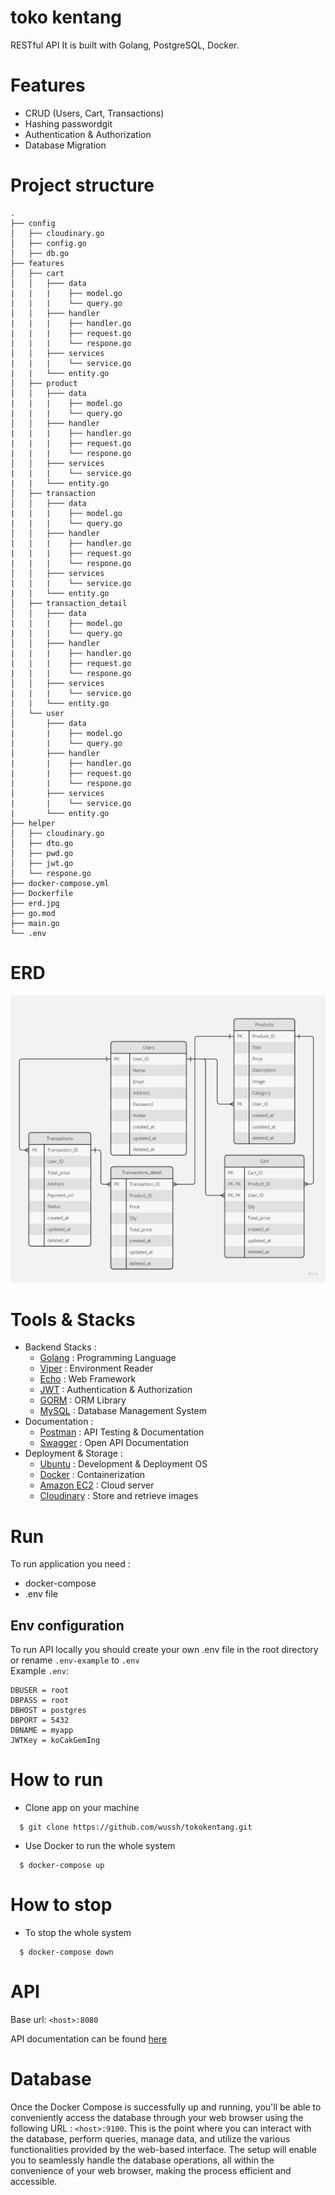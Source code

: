 # toko kentang
RESTful API
It is built with Golang, PostgreSQL, Docker.

# Features
- CRUD (Users, Cart, Transactions)
- Hashing passwordgit 
- Authentication & Authorization
- Database Migration

# Project structure

```
.      
├── config     
│   ├── cloudinary.go        
│   ├── config.go      
│   ├── db.go      
├── features
│   ├── cart
│   │   ├─── data
|   |   |    ├── model.go
|   |   |    └── query.go      
│   │   ├─── handler
|   |   |    ├── handler.go
|   |   |    ├── request.go   
|   |   |    └── respone.go     
│   │   ├─── services
|   |   |    └── service.go
|   |   └─── entity.go
│   ├── product
│   │   ├─── data
|   |   |    ├── model.go
|   |   |    └── query.go      
│   │   ├─── handler
|   |   |    ├── handler.go
|   |   |    ├── request.go   
|   |   |    └── respone.go     
│   │   ├─── services
|   |   |    └── service.go
|   |   └─── entity.go
│   ├── transaction
│   │   ├─── data
|   |   |    ├── model.go
|   |   |    └── query.go      
│   │   ├─── handler
|   |   |    ├── handler.go
|   |   |    ├── request.go   
|   |   |    └── respone.go     
│   │   ├─── services
|   |   |    └── service.go
|   |   └─── entity.go
│   ├── transaction_detail
│   │   ├─── data
|   |   |    ├── model.go
|   |   |    └── query.go      
│   │   ├─── handler
|   |   |    ├── handler.go
|   |   |    ├── request.go   
|   |   |    └── respone.go     
│   │   ├─── services
|   |   |    └── service.go
|   |   └─── entity.go
│   └── user
│       ├─── data
|       |    ├── model.go
|       |    └── query.go      
│       ├─── handler
|       |    ├── handler.go
|       |    ├── request.go   
|       |    └── respone.go     
│       ├─── services
|       |    └── service.go
|       └─── entity.go
├── helper 
│   ├── cloudinary.go        
│   ├── dto.go
│   ├── pwd.go      
│   ├── jwt.go  
│   └── respone.go                
├── docker-compose.yml  
├── Dockerfile       
├── erd.jpg          
├── go.mod       
├── main.go
└── .env
```

# ERD
![run](./erd.jpg)

# Tools & Stacks
- Backend Stacks :
  - [Golang](https://go.dev/) : Programming Language
  - [Viper](https://github.com/spf13/viper) : Environment Reader
  - [Echo](https://echo.labstack.com/) : Web Framework
  - [JWT](https://jwt.io/) : Authentication & Authorization
  - [GORM](https://gorm.io/) : ORM Library
  - [MySQL](https://gorm.io/) : Database Management System
- Documentation :
  - [Postman](https://www.postman.com/) : API Testing & Documentation
  - [Swagger](https://swagger.io/) : Open API Documentation
- Deployment & Storage :
  - [Ubuntu](https://ubuntu.com/) : Development & Deployment OS
  - [Docker](https://docker.com/) : Containerization
  - [Amazon EC2](https://aws.amazon.com/) : Cloud server
  - [Cloudinary](https://cloudinary.com/) : Store and retrieve images

# Run
To run application you need :
- docker-compose
- .env file
## Env configuration

To run API locally you should create your own .env file in the root directory or rename `.env-example` to `.env`  
Example `.env`:
```env
DBUSER = root
DBPASS = root
DBHOST = postgres
DBPORT = 5432
DBNAME = myapp
JWTKey = koCakGemIng
```
# How to run

- Clone app on your machine
```
  $ git clone https://github.com/wussh/tokokentang.git
```
- Use Docker to run the whole system
```
  $ docker-compose up
```
# How to stop
- To stop the whole system
```
  $ docker-compose down
```
# API

Base url: `<host>:8080`

API documentation can be found [here](https://app.swaggerhub.com/apis/wussh/TokoKentang/1.0.0)

# Database

Once the Docker Compose is successfully up and running, you'll be able to conveniently access the database through your web browser using the following URL : `<host>:9100`. This is the point where you can interact with the database, perform queries, manage data, and utilize the various functionalities provided by the web-based interface. The setup will enable you to seamlessly handle the database operations, all within the convenience of your web browser, making the process efficient and accessible.